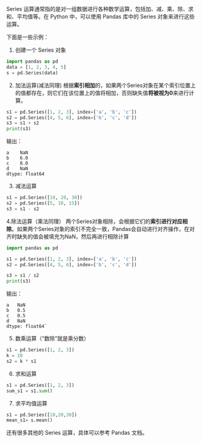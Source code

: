 Series 运算通常指的是对一组数据进行各种数学运算，包括加、减、乘、除、求和、平均值等。在 Python 中，可以使用 Pandas 库中的 Series 对象来进行这些运算。

下面是一些示例：

1. 创建一个 Series 对象
```python
import pandas as pd  
data = [1, 2, 3, 4, 5] 
s = pd.Series(data)
```

2. 加法运算(减法同理)
根据**索引相加**的，如果两个Series对象在某个索引位置上的值都存在，则它们在该位置上的值将相加，否则缺失值**将被视为0**来进行计算。
```python
s1 = pd.Series([1, 2, 3], index=['a', 'b', 'c'])
s2 = pd.Series([4, 5, 6], index=['b', 'c', 'd'])
s3 = s1 + s2
print(s3)
```
输出：
```
a    NaN
b    6.0
c    8.0
d    NaN
dtype: float64
```

3. 减法运算
```python
s1 = pd.Series([10, 20, 30]) 
s2 = pd.Series([5, 10, 15]) 
s3 = s1 - s2
```

4.除法运算（乘法同理）
两个Series对象相除，会根据它们的**索引进行对应相除**。如果两个Series对象的索引不完全一致，Pandas会自动进行对齐操作，在对齐时缺失的值会被填充为NaN，然后再进行相除计算
```python
import pandas as pd

s1 = pd.Series([1, 2, 3], index=['a', 'b', 'c'])
s2 = pd.Series([4, 5, 6], index=['b', 'c', 'd'])

s3 = s1 / s2
print(s3)
```
输出：
```
a   NaN 
b   0.5 
c   0.5 
d   NaN 
dtype: float64`
```
5. 数乘运算（“数除”就是乘分数）
```python
s1 = pd.Series([1, 2, 3]) 
k = 10 
s2 = k * s1
```
6. 求和运算
```python
s1 = pd.Series([1, 2, 3]) 
sum_s1 = s1.sum()
```
7. 求平均值运算
```python
s1 = pd.Series([10,20,30]) 
mean_s1= s.mean()
```
还有很多其他的 Series 运算，具体可以参考 Pandas 文档。